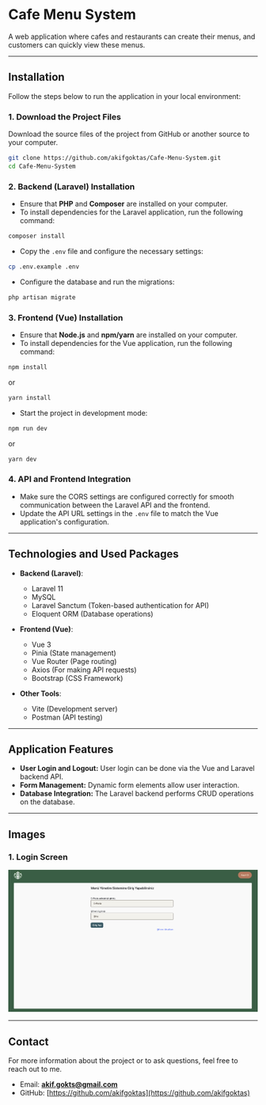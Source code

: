 # Cafe Menu System

A web application where cafes and restaurants can create their menus, and customers can quickly view these menus.

---

## **Installation**

Follow the steps below to run the application in your local environment:

### 1. **Download the Project Files**

Download the source files of the project from GitHub or another source to your computer.

```bash
git clone https://github.com/akifgoktas/Cafe-Menu-System.git
cd Cafe-Menu-System
```

### 2. **Backend (Laravel) Installation**

-   Ensure that **PHP** and **Composer** are installed on your computer.
-   To install dependencies for the Laravel application, run the following command:

```bash
composer install
```

-   Copy the `.env` file and configure the necessary settings:

```bash
cp .env.example .env
```

-   Configure the database and run the migrations:

```bash
php artisan migrate
```

### 3. **Frontend (Vue) Installation**

-   Ensure that **Node.js** and **npm/yarn** are installed on your computer.
-   To install dependencies for the Vue application, run the following command:

```bash
npm install
```

or

```bash
yarn install
```

-   Start the project in development mode:

```bash
npm run dev
```

or

```bash
yarn dev
```

### 4. **API and Frontend Integration**

-   Make sure the CORS settings are configured correctly for smooth communication between the Laravel API and the frontend.
-   Update the API URL settings in the `.env` file to match the Vue application's configuration.

---

## **Technologies and Used Packages**

-   **Backend (Laravel)**:
    -   Laravel 11
    -   MySQL
    -   Laravel Sanctum (Token-based authentication for API)
    -   Eloquent ORM (Database operations)
-   **Frontend (Vue)**:

    -   Vue 3
    -   Pinia (State management)
    -   Vue Router (Page routing)
    -   Axios (For making API requests)
    -   Bootstrap (CSS Framework)

-   **Other Tools**:
    -   Vite (Development server)
    -   Postman (API testing)

---

## **Application Features**

-   **User Login and Logout:** User login can be done via the Vue and Laravel backend API.
-   **Form Management:** Dynamic form elements allow user interaction.
-   **Database Integration:** The Laravel backend performs CRUD operations on the database.

---

## **Images**

### 1. **Login Screen**

![Homepage](/resources/js/img/projectview/login.png)

---

## **Contact**

For more information about the project or to ask questions, feel free to reach out to me.

-   Email: **akif.gokts@gmail.com**
-   GitHub: [https://github.com/akifgoktas](https://github.com/akifgoktas)
